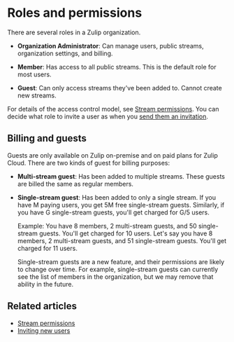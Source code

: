 # Roles and permissions

There are several roles in a Zulip organization.

* **Organization Administrator**: Can manage users, public streams,
  organization settings, and billing.

* **Member**: Has access to all public streams. This is the default role for
  most users.

* **Guest**: Can only access streams they've been added to. Cannot create
  new streams.

For details of the access control model, see [Stream
permissions](/help/stream-permissions).  You can decide what role to
invite a user as when you [send them an
invitation](/help/invite-new-users#send-invitations).

## Billing and guests

Guests are only available on Zulip on-premise and on paid plans for Zulip
Cloud. There are two kinds of guest for billing purposes:

* **Multi-stream guest**: Has been added to multiple streams. These guests
  are billed the same as regular members.

* **Single-stream guest**: Has been added to only a single stream. If you
  have M paying users, you get 5M free single-stream guests. Similarly, if
  you have G single-stream guests, you'll get charged for G/5 users.

  Example: You have 8 members, 2 multi-stream guests, and 50 single-stream
  guests. You'll get charged for 10 users. Let's say you have 8 members, 2
  multi-stream guests, and 51 single-stream guests. You'll get charged for
  11 users.

  Single-stream guests are a new feature, and their permissions are likely
  to change over time. For example, single-stream guests can currently see
  the list of members in the organization, but we may remove that ability in
  the future.

## Related articles

* [Stream permissions](/help/stream-permissions)
* [Inviting new users](/help/invite-new-users)
